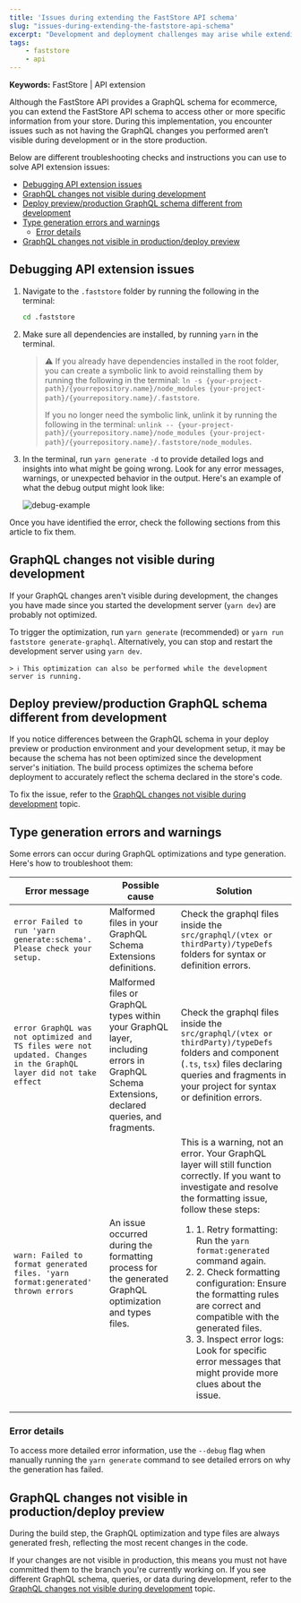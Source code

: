 ```yaml
---
title: 'Issues during extending the FastStore API schema'
slug: "issues-during-extending-the-faststore-api-schema"
excerpt: "Development and deployment challenges may arise while extending FastStore API schema with GraphQL."
tags:
    - faststore
    - api
---
```


**Keywords:** FastStore | API extension

Although the FastStore API provides a GraphQL schema for ecommerce, you can extend the FastStore API schema to access other or more specific information from your store. During this implementation, you encounter issues such as not having the GraphQL changes you performed aren’t visible during development or in the store production.

Below are different troubleshooting checks and instructions you can use to solve API extension issues:

- [Debugging API extension issues](#debugging-api-extensions-issues)
- [GraphQL changes not visible during development](#graphql-changes-not-visible-during-development)
- [Deploy preview/production GraphQL schema different from development](#deploy-previewproduction-graphql-schema-different-from-development)
- [Type generation errors and warnings](#type-generation-errors-and-warnings)
  - [Error details](#error-details)
- [GraphQL changes not visible in production/deploy preview](#graphql-changes-not-visible-in-productiondeploy-preview)

## Debugging API extension issues

1. Navigate to the `.faststore` folder by running the following in the terminal:

   ```bash
   cd .faststore
   ```

2. Make sure all dependencies are installed, by running `yarn` in the terminal.

   > ⚠ If you already have dependencies installed in the root folder, you can create a symbolic link to avoid reinstalling them by running the following in the terminal: `ln -s {your-project-path}/{yourrepository.name}/node_modules {your-project-path}/{yourrepository.name}/.faststore`.
   >
   > If you no longer need the symbolic link, unlink it by running the following in the terminal: `unlink -- {your-project-path}/{yourrepository.name}/node_modules {your-project-path}/{yourrepository.name}/.faststore/node_modules`.

3. In the terminal, run `yarn generate -d` to provide detailed logs and insights into what might be going wrong. Look for any error messages, warnings, or unexpected behavior in the output. Here's an example of what the debug output might look like:

   ![debug-example](https://vtexhelp.vtexassets.com/assets/docs/src/api-extension-debugl___07c80970289d7f2d90c280e5b0c9a527.png)

Once you have identified the error, check the following sections from this article to fix them.

## GraphQL changes not visible during development

If your GraphQL changes aren't visible during development, the changes you have made since you started the development server (`yarn dev`) are probably not optimized.

To trigger the optimization, run `yarn generate` (recommended) or `yarn run faststore generate-graphql`. Alternatively, you can stop and restart the development server using `yarn dev`.

    > ℹ️ This optimization can also be performed while the development server is running.

## Deploy preview/production GraphQL schema different from development

If you notice differences between the GraphQL schema in your deploy preview or production environment and your development setup, it may be because the schema has not been optimized since the development server's initiation. The build process optimizes the schema before deployment to accurately reflect the schema declared in the store's code.

To fix the issue, refer to the [GraphQL changes not visible during development](#graphql-changes-not-visible-during-development) topic.

## Type generation errors and warnings

Some errors can occur during GraphQL optimizations and type generation. Here's how to troubleshoot them:

| **Error message** | **Possible cause** | **Solution** |
| ----------------- | ------------------ | ------------ |
| `error Failed to run 'yarn generate:schema'. Please check your setup.` | Malformed files in your GraphQL Schema Extensions definitions. | Check the graphql files inside the `src/graphql/(vtex or thirdParty)/typeDefs` folders for syntax or definition errors. |
| `error GraphQL was not optimized and TS files were not updated. Changes in the GraphQL layer did not take effect` | Malformed files or GraphQL types within your GraphQL layer, including errors in GraphQL Schema Extensions, declared queries, and fragments. | Check the graphql files inside the `src/graphql/(vtex or thirdParty)/typeDefs` folders and component (`.ts`, `tsx`) files declaring queries and fragments in your project for syntax or definition errors. |
| `warn: Failed to format generated files. 'yarn format:generated' thrown errors` | An issue occurred during the formatting process for the generated GraphQL optimization and types files. | This is a warning, not an error. Your GraphQL layer will still function correctly. If you want to investigate and resolve the formatting issue, follow these steps: <ol><li>1. Retry formatting: Run the `yarn format:generated` command again.</li> <li>2. Check formatting configuration: Ensure the formatting rules are correct and compatible with the generated files.</li><li>3. Inspect error logs: Look for specific error messages that might provide more clues about the issue.</li></ol> |

### Error details

To access more detailed error information, use the `--debug` flag when manually running the `yarn generate` command to see detailed errors on why the generation has failed.

## GraphQL changes not visible in production/deploy preview

During the build step, the GraphQL optimization and type files are always generated fresh, reflecting the most recent changes in the code.

If your changes are not visible in production, this means you must not have committed them to the branch you're currently working on. If you see different GraphQL schema, queries, or data during development, refer to the [GraphQL changes not visible during development](#graphql-changes-not-visible-during-development) topic.
